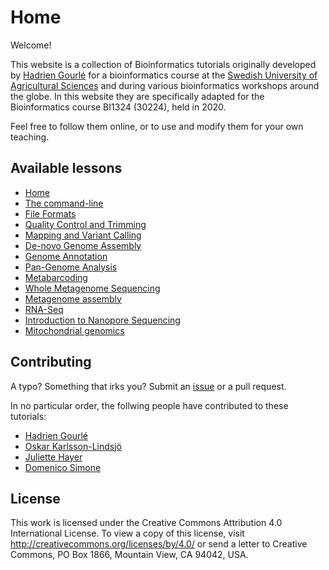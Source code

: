 # Home

Welcome!

This website is a collection of Bioinformatics tutorials originally developed by [Hadrien Gourlé](https://www.hadriengourle.com/) for a bioinformatics course at the [Swedish University of Agricultural Sciences](https://www.slu.se) and during various bioinformatics workshops around the globe. In this website they are specifically adapted for the Bioinformatics course BI1324 (30224), held in 2020.

Feel free to follow them online, or to use and modify them for your own teaching.

## Available lessons

* [Home](index.md)
* [The command-line](command_line.md)
* [File Formats](file_formats.md)
* [Quality Control and Trimming](qc.md)
* [Mapping and Variant Calling](mapping.md)
* [De-novo Genome Assembly](assembly.md)
* [Genome Annotation](annotation.md)
* [Pan-Genome Analysis](pan_genome.md)
* [Metabarcoding](16S.md)
* [Whole Metagenome Sequencing](wms.md)
* [Metagenome assembly](meta_assembly.md)
* [RNA-Seq](rna.md)
* [Introduction to Nanopore Sequencing](nanopore.md)
* [Mitochondrial genomics](mitochondrial_genomics.md)

## Contributing

A typo? Something that irks you? Submit an [issue](https://github.com/domenico-simone/tutorials/issues)
or a pull request.

In no particular order, the follwing people have contributed to these tutorials:

* [Hadrien Gourlé](https://github.com/HadrienG)
* [Oskar Karlsson-Lindsjö](https://github.com/Ackia)
* [Juliette Hayer](https://github.com/jhayer)
* [Domenico Simone](https://github.com/domenico-simone)

## License

This work is licensed under the Creative Commons Attribution 4.0 International License.
To view a copy of this license, visit <http://creativecommons.org/licenses/by/4.0/> or send a letter to Creative Commons, PO Box 1866, Mountain View, CA 94042, USA.
